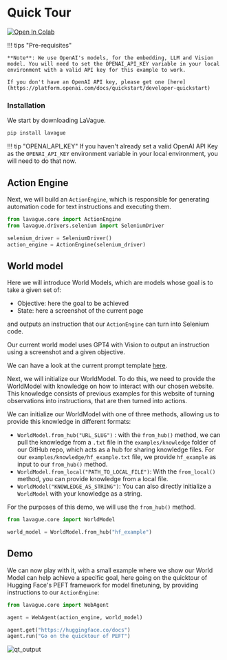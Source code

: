 # Quick Tour

<a target="_blank" href="https://colab.research.google.com/github/lavague-ai/LaVague/blob/main/docs/docs/get-started/quick-tour-notebook/quick-tour.ipynb">
<img src="https://colab.research.google.com/assets/colab-badge.svg" alt="Open In Colab"></a>

!!! tips "Pre-requisites"

    **Note**: We use OpenAI's models, for the embedding, LLM and Vision model. You will need to set the OPENAI_API_KEY variable in your local environment with a valid API key for this example to work.

    If you don't have an OpenAI API key, please get one [here](https://platform.openai.com/docs/quickstart/developer-quickstart)

### Installation

We start by downloading LaVague.

```bash
pip install lavague
```

!!! tip "OPENAI_API_KEY"
    If you haven't already set a valid OpenAI API Key as the `OPENAI_API_KEY` environment variable in your local environment, you will need to do that now.

## Action Engine

Next, we will build an `ActionEngine`, which is responsible for generating automation code for text instructions and executing them.

```python
from lavague.core import ActionEngine
from lavague.drivers.selenium import SeleniumDriver

selenium_driver = SeleniumDriver()
action_engine = ActionEngine(selenium_driver)
```

## World model

Here we will introduce World Models, which are models whose goal is to take a given set of:
- Objective: here the goal to be achieved
- State: here a screenshot of the current page

and outputs an instruction that our `ActionEngine` can turn into Selenium code.

Our current world model uses GPT4 with Vision to output an instruction using a screenshot and a given objective.

We can have a look at the current prompt template [here](https://github.com/lavague-ai/LaVague/blob/main/lavague-core/lavague/core/world_model.py#L77).

Next, we will initialize our WorldModel. To do this, we need to provide the WorldModel with knowledge on how to interact with our chosen website. This knowledge consists of  previous examples for this website of turning observations into instructions, that are then turned into actions.

We can initialize our WorldModel with one of three methods, allowing us to provide this knowledge in different formats:

- `WorldModel.from_hub("URL_SLUG")` : with the `from_hub()` method, we can pull the knowledge from a `.txt` file in the `examples/knowledge` folder of our GitHub repo, which acts as a hub for sharing knowledge files. For our `examples/knowledge/hf_example.txt` file, we provide `hf_example` as input to our `from_hub()` method.
- `WorldModel.from_local("PATH_TO_LOCAL_FILE")`: With the `from_local()` method, you can provide knowledge from a local file.
- `WorldModel("KNOWLEDGE_AS_STRING")`: You can also directly initialize a `WorldModel` with your knowledge as a string.

For the purposes of this demo, we will use the `from_hub()` method.

```python
from lavague.core import WorldModel

world_model = WorldModel.from_hub("hf_example")
```

## Demo

We can now play with it, with a small example where we show our World Model can help achieve a specific goal, here going on the quicktour of Hugging Face's PEFT framework for model finetuning, by providing instructions to our `ActionEngine`:

```python
from lavague.core import WebAgent

agent = WebAgent(action_engine, world_model)
```

```python
agent.get("https://huggingface.co/docs")
agent.run("Go on the quicktour of PEFT")
```

![qt_output](../../assets/demo_agent_hf.gif)